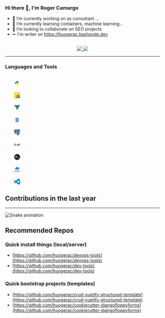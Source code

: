 ### Hi there 👋, I'm Roger Camargo


- 🔭 I’m currently working on as consultant ...
- 🌱 I’m currently learning containers, machine learning...
- 👯 I’m looking to collaborate on GEO projects
- ✏  I'm writer on https://huogerac.hashnode.dev

##

<div align="center">
  <a href="https://github.com/huogerac">
    <img height="180em" src="https://github-readme-stats.vercel.app/api?username=huogerac&show_icons=true&theme=dracula&include_all_commits=true&count_private=true"/>
    <img height="180em" src="https://github-readme-stats.vercel.app/api/top-langs/?username=huogerac&hide=Jupyter%20Notebook,Java,CSS,Jinja,Shell,Makefile,Mako&langs_count=5&layout=compact&theme=dracula"/>
  </a>
</div>

----

### Languages and Tools

<code>
    <img height="20" alt="Python" src="https://raw.githubusercontent.com/github/explore/80688e429a7d4ef2fca1e82350fe8e3517d3494d/topics/python/python.png" />
</code>
<code>
    <img height="20" alt="Javascript" src="https://raw.githubusercontent.com/github/explore/80688e429a7d4ef2fca1e82350fe8e3517d3494d/topics/javascript/javascript.png" />
</code>
<code>
    <img height="20" alt="VueJS" src="https://raw.githubusercontent.com/github/explore/80688e429a7d4ef2fca1e82350fe8e3517d3494d/topics/vue/vue.png" />
</code>
<code>
    <img height="20" alt="SQL" src="https://raw.githubusercontent.com/github/explore/80688e429a7d4ef2fca1e82350fe8e3517d3494d/topics/sql/sql.png" />
</code>
<code>
    <img height="20" alt="Postgres" src="https://raw.githubusercontent.com/github/explore/80688e429a7d4ef2fca1e82350fe8e3517d3494d/topics/postgresql/postgresql.png" />
</code>
<code>
    <img height="20" alt="Git" src="https://raw.githubusercontent.com/github/explore/80688e429a7d4ef2fca1e82350fe8e3517d3494d/topics/git/git.png" />
</code>
<code>
    <img height="20" alt="Bash" src="https://raw.githubusercontent.com/github/explore/80688e429a7d4ef2fca1e82350fe8e3517d3494d/topics/terminal/terminal.png" />
</code>
<code>
    <img height="20" alt="Docker" src="https://raw.githubusercontent.com/github/explore/80688e429a7d4ef2fca1e82350fe8e3517d3494d/topics/docker/docker.png" />
</code>
<code>
    <img height="20" alt="Visual Studio Code" src="https://raw.githubusercontent.com/github/explore/80688e429a7d4ef2fca1e82350fe8e3517d3494d/topics/visual-studio-code/visual-studio-code.png" />
</code>


## Contributions in the last year

<hr/>

![Snake animation](https://github.com/huogerac/huogerac/blob/output/github-contribution-grid-snake.svg)


## Recommended Repos

### Quick install things (local/server)
- [https://github.com/huogerac/devops-tools](https://github.com/huogerac/devops-tools)
- [https://github.com/huogerac/dev-tools](https://github.com/huogerac/dev-tools)

### Quick bootstrap projects (templates)
- [https://github.com/huogerac/crud-vuetify-structured-template](https://github.com/huogerac/crud-vuetify-structured-template)
- [https://github.com/huogerac/cookiecutter-djangofloppyforms](https://github.com/huogerac/cookiecutter-djangofloppyforms)
